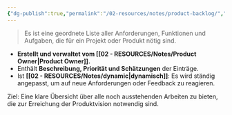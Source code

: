 ```yaml
---
{"dg-publish":true,"permalink":"/02-resources/notes/product-backlog/","tags":["projektmanagement/vorgehensmodell/agile"],"noteIcon":"","updated":"2025-10-29T12:59:09.374+01:00"}
---
```


>Es ist eine geordnete Liste aller Anforderungen, Funktionen und Aufgaben, die für ein Projekt oder Produkt nötig sind.

- **Erstellt und verwaltet vom [[02 - RESOURCES/Notes/Product Owner\|Product Owner]].**
- Enthält **Beschreibung, Priorität und Schätzungen** der Einträge.
- Ist **[[02 - RESOURCES/Notes/dynamic\|dynamisch]]**: Es wird ständig angepasst, um auf neue Anforderungen oder Feedback zu reagieren.

Ziel: Eine klare Übersicht über alle noch ausstehenden Arbeiten zu bieten, die zur Erreichung der Produktvision notwendig sind.